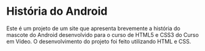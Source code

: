 # História do Android
Este é um projeto de um site que apresenta brevemente a história do mascote do Android desenvolvido para o curso de HTML5 e CSS3 do Curso em Vídeo. O desenvolvimento do projeto foi feito utilizando HTML e CSS.
